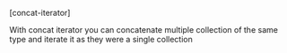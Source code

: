 [concat-iterator]

With concat iterator you can concatenate multiple collection of the same type and iterate it as they were a single collection